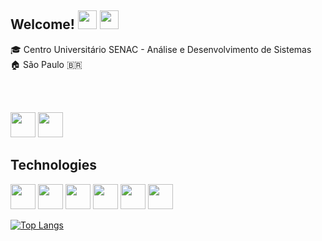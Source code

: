 

## Welcome! <img src="https://emojis.slackmojis.com/emojis/images/1615425105/19530/ugly_code.gif?1615425105" width="30" />  <img src="https://emojis.slackmojis.com/emojis/images/1617826989/28273/typing.gif?1617826989" width="30" />




🎓 Centro Universitário SENAC - Análise e Desenvolvimento de Sistemas <br/>
🏠 São Paulo 🇧🇷<br/>
</div> 
<br/>
<br/>

<p>
  <img src="https://cdn.jsdelivr.net/gh/devicons/devicon/icons/javascript/javascript-plain.svg" width="40"/>
  <img src="https://cdn.jsdelivr.net/gh/devicons/devicon/icons/angularjs/angularjs-plain.svg" width="40"/>
</p>

## Technologies
 <p>
  <img src="https://cdn.worldvectorlogo.com/logos/java.svg" width="40" height="40"/>
  <img src="https://cdn.worldvectorlogo.com/logos/html5-2.svg" width="40" height="40"/>
  <img src="https://cdn.worldvectorlogo.com/logos/css-3.svg" width="40" height="40"/>
  <img src="https://cdn.worldvectorlogo.com/logos/bootstrap-5-1.svg" width="40" height="40"/>
  <img src="https://cdn.worldvectorlogo.com/logos/logo-javascript.svg" width="40" height="40"/>
  <img src="https://cdn.worldvectorlogo.com/logos/git-icon.svg" width="40" height="40"/>
</p>




[![Top Langs](https://github-readme-stats.vercel.app/api/top-langs/?username=melqui1998)](https://github.com/melqui1998/github-readme-stats)


<table>
<!-- <div>
-->
